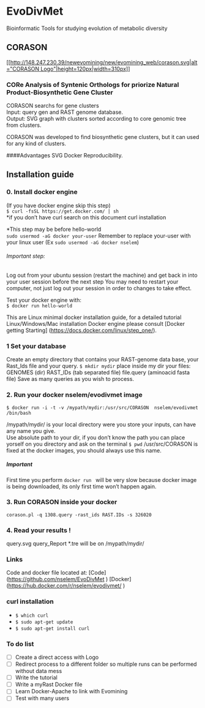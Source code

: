 # EvoDivMet
Bioinformatic Tools for studying evolution of metabolic diversity

## CORASON
[[[http://148.247.230.39/newevomining/new/evomining_web/corason.svg|alt="CORASON Logo"|height=120px|width=310px]]](http://148.247.230.39/newevomining/new/evomining_web/index.html)
### CORe Analysis of Syntenic Orthologs for priorize Natural Product-Biosynthetic Gene Cluster
CORASON searchs for gene clusters   
Input: query gen and RAST genome database.  
Output: SVG graph with clusters sorted according to core genomic tree from clusters.  

CORASON was developed to find biosynthetic gene clusters, but it can used for any kind of clusters.

####Advantages
SVG
Docker Reproducibility.  

## Installation guide
### 0. Install docker engine
(If you have docker engine skip this step)  
`$ curl -fsSL https://get.docker.com/ | sh `  
*if you don’t have curl search on this document curl installation  

*This step may be before hello-world  
     `sudo usermod -aG docker your-user`
Remember to replace your-user with your linux user (Ex `sudo usermod -aG docker nselem`)

###### Important step:  
Log out from your ubuntu session (restart the machine)  and get back in into your user session before the next step
You may need to restart your computer, not just log out your session in order to changes to take effect.

Test your docker engine with:  
`$ docker run hello-world`  

This are Linux minimal docker installation guide, for a detailed tutorial Linux/Windows/Mac installation Docker engine please consult [Docker getting Starting] (https://docs.docker.com/linux/step_one/).

### 1 Set your database  
Create an empty directory that contains your RAST-genome data base, your Rast_Ids file and your query.
`$ mkdir mydir`
place inside my dir your files:  
GENOMES    (dir)
RAST_IDs   (tab separated file)
file.query (aminoacid fasta file)  Save as many queries as you wish to process.

### 2. Run your docker nselem/evodivmet image  

`$ docker run -i -t -v /mypath/mydir:/usr/src/CORASON  nselem/evodivmet /bin/bash`

/mypath/mydir/ is your local directory were you store your inputs, can have any name you give.  
Use absolute path to your dir, if you don’t know the path you can place yorself on you directory and ask on the terminal 
`$ pwd`
/usr/src/CORASON is fixed at the docker images, you should always use this name.  

##### Important  
First time you perform `docker run ` will be very slow because docker image is being downloaded, its only first time won’t happen again.

### 3. Run CORASON inside your docker  

`corason.pl -q 1308.query -rast_ids RAST.IDs -s 326020`

### 4. Read your results !  
query.svg query_Report *.tre will be on /mypath/mydir/  

### Links  
Code and docker file located at:
[Code] (https://github.com/nselem/EvoDivMet  )
[Docker] (https://hub.docker.com/r/nselem/evodivmet/  )

### curl installation
- `$ which curl`
- `$ sudo apt-get update`
-  `$ sudo apt-get install curl`

### To do list
- [ ] Create a direct access with Logo
- [ ] Redirect process to a different folder so multiple runs can be performed without data mess
- [ ] Write the tutorial
- [ ] Write a myRast Docker file
- [ ] Learn Docker-Apache to link with Evomining
- [ ] Test with many users
